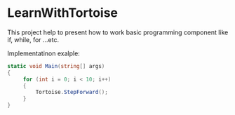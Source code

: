 # LearnWithTortoise

This project help to present how to work basic programming component like if, while, for ...etc.

Implementatinon exalple:
```c#
static void Main(string[] args)
{
     for (int i = 0; i < 10; i++)
     {
         Tortoise.StepForward();
     }
}
```
